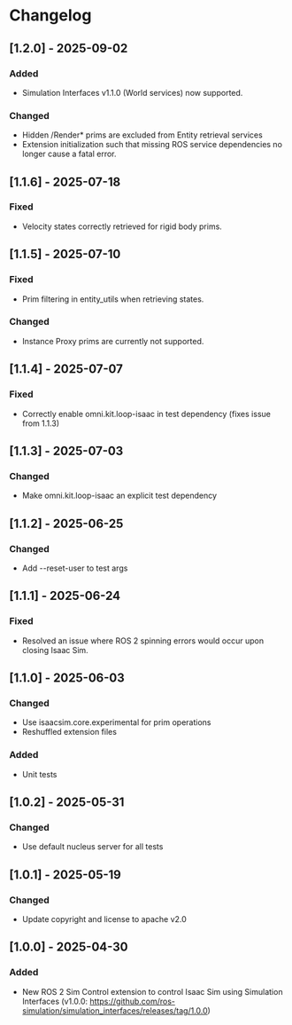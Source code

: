 # Changelog
## [1.2.0] - 2025-09-02
### Added
- Simulation Interfaces v1.1.0 (World services) now supported. 

### Changed
- Hidden /Render* prims are excluded from Entity retrieval services
- Extension initialization such that missing ROS service dependencies no longer cause a fatal error.

## [1.1.6] - 2025-07-18
### Fixed
- Velocity states correctly retrieved for rigid body prims.

## [1.1.5] - 2025-07-10
### Fixed
- Prim filtering in entity_utils when retrieving states.

### Changed
- Instance Proxy prims are currently not supported.

## [1.1.4] - 2025-07-07
### Fixed
- Correctly enable omni.kit.loop-isaac in test dependency (fixes issue from 1.1.3)

## [1.1.3] - 2025-07-03
### Changed
- Make omni.kit.loop-isaac an explicit test dependency

## [1.1.2] - 2025-06-25
### Changed
- Add --reset-user to test args

## [1.1.1] - 2025-06-24
### Fixed
- Resolved an issue where ROS 2 spinning errors would occur upon closing Isaac Sim.

## [1.1.0] - 2025-06-03
### Changed
- Use isaacsim.core.experimental for prim operations
- Reshuffled extension files

### Added
- Unit tests

## [1.0.2] - 2025-05-31
### Changed
- Use default nucleus server for all tests

## [1.0.1] - 2025-05-19
### Changed
- Update copyright and license to apache v2.0

## [1.0.0] - 2025-04-30
### Added
- New ROS 2 Sim Control extension to control Isaac Sim using Simulation Interfaces (v1.0.0: https://github.com/ros-simulation/simulation_interfaces/releases/tag/1.0.0)
